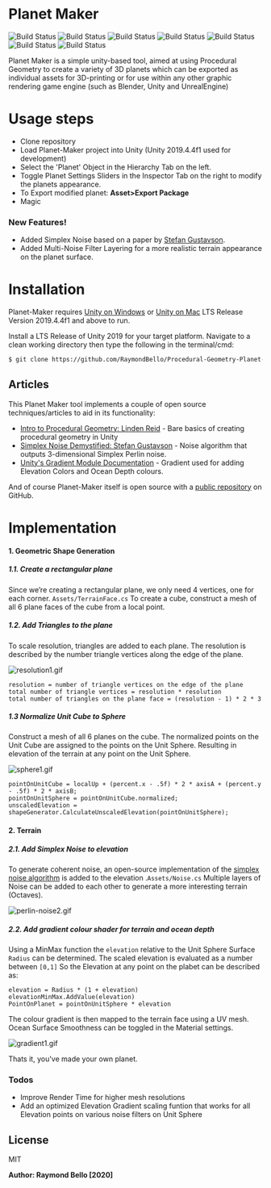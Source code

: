 # Planet Maker

![Build Status](https://img.shields.io/github/last-commit/RaymondBello/Procedural-Geometry-Planet-Maker) ![Build Status](https://img.shields.io/github/issues-raw/RaymondBello/Procedural-Geometry-Planet-Maker) ![Build Status](https://img.shields.io/github/contributors/RaymondBello/Procedural-Geometry-Planet-Maker?color) 
![Build Status](https://img.shields.io/github/languages/top/RaymondBello/Procedural-Geometry-Planet-Maker) ![Build Status](https://img.shields.io/github/languages/count/RaymondBello/Procedural-Geometry-Planet-Maker) ![Build Status](https://img.shields.io/github/commit-activity/m/RaymondBello/Procedural-Geometry-Planet-Maker)
![Build Status](https://img.shields.io/github/repo-size/RaymondBello/Procedural-Geometry-Planet-Maker?color=red) 

Planet Maker is a simple unity-based tool, aimed at using Procedural Geometry to create a variety of 3D planets which can be exported as individual assets for 3D-printing or for use within any other graphic rendering game engine (such as Blender, Unity and UnrealEngine)

# Usage steps
  - Clone repository
  - Load Planet-Maker project into Unity (Unity 2019.4.4f1 used for development)
  - Select the 'Planet' Object in the Hierarchy Tab on the left.
  - Toggle Planet Settings Sliders in the Inspector Tab on the right to modify the planets appearance.
  - To Export modified planet: **Asset>Export Package**
  - Magic

### New Features!

  - Added Simplex Noise based on a paper by [Stefan Gustavson][simplex].
  - Added Multi-Noise Filter Layering for a more realistic terrain appearance on the planet surface.


# Installation

Planet-Maker requires [Unity on Windows](https://download.unity3d.com/download_unity/1f1dac67805b/UnityDownloadAssistant-2019.4.4f1.exe) or [Unity on Mac](https://download.unity3d.com/download_unity/1f1dac67805b/UnityDownloadAssistant-2019.4.4f1.dmg)  LTS Release Version 2019.4.4f1 and above to run.

Install a LTS Release of Unity 2019 for your target platform.
Navigate to a clean working directory then type the following in the terminal/cmd:

```sh
$ git clone https://github.com/RaymondBello/Procedural-Geometry-Planet-Maker.git
```

## Articles

This Planet Maker tool implements a couple of open source techniques/articles to aid in its functionality:

* [Intro to Procedural Geometry: Linden Reid][intro-p] - Bare basics of creating procedural geometry in Unity
* [Simplex Noise Demystified: Stefan Gustavson][simplex] - Noise algorithm that outputs 3-dimensional Simplex Perlin noise.
* [Unity's Gradient Module Documentation][gradient] - Gradient used for adding Elevation Colors and Ocean Depth colours.

And of course Planet-Maker itself is open source with a [public repository][planet] on GitHub.


# Implementation
#### 1. Geometric Shape Generation
##### 1.1. Create a rectangular plane
Since we’re creating a rectangular plane, we only need 4 vertices, one for each corner. `Assets/TerrainFace.cs`
To create a cube, construct a mesh of all 6 plane faces of the cube from a local point.

##### 1.2. Add Triangles to the plane
To scale resolution, triangles are added to each plane. The resolution is described by the number triangle vertices along the edge of the plane.

![resolution1.gif](https://www.dropbox.com/s/g1podg6yvg3covq/resolution1.gif?dl=0&raw=1)

```
resolution = number of triangle vertices on the edge of the plane
total number of triangle vertices = resolution * resolution
total number of triangles on the plane face = (resolution - 1) * 2 * 3
```

##### 1.3 Normalize Unit Cube to Sphere
Construct a mesh of all 6 planes on the cube. The normalized points on the Unit Cube are assigned to the points on the Unit Sphere.
Resulting in elevation of the terrain at any point on the Unit Sphere.

![sphere1.gif](https://www.dropbox.com/s/gusj5kwmapotakq/sphere1.gif?dl=0&raw=1)

```
pointOnUnitCube = localUp + (percent.x - .5f) * 2 * axisA + (percent.y - .5f) * 2 * axisB;
pointOnUnitSphere = pointOnUnitCube.normalized;
unscaledElevation = shapeGenerator.CalculateUnscaledElevation(pointOnUnitSphere);
```

#### 2. Terrain
##### 2.1. Add Simplex Noise to elevation
To generate coherent noise, an open-source implementation of the [simplex noise algorithm][simplex] is added to the elevation .`Assets/Noise.cs`
Multiple layers of Noise can be added to each other to generate a more interesting terrain (Octaves).

![perlin-noise2.gif](https://www.dropbox.com/s/cy9okazeibsw4iy/perlin-noise2.gif?dl=0&raw=1)

##### 2.2. Add gradient colour shader for terrain and ocean depth
Using a MinMax function the `elevation` relative to the Unit Sphere Surface `Radius` can be determined.
The scaled elevation is evaluated as a number between `[0,1]`
So the Elevation at any point on the plabet can be described as:

```
elevation = Radius * (1 + elevation)
elevationMinMax.AddValue(elevation)
PointOnPlanet = pointOnUnitSphere * elevation
```

The colour gradient is then mapped to the terrain face using a UV mesh. 
Ocean Surface Smoothness can be toggled in the Material settings.

![gradient1.gif](https://www.dropbox.com/s/loi0errzjlj3was/gradient1.gif?dl=0&raw=1)

Thats it, you've made your own planet.


### Todos

 - Improve Render Time for higher mesh resolutions
 - Add an optimized Elevation Gradient scaling funtion that works for all Elevation points on various noise filters on Unit Sphere

License
----
MIT


**Author: Raymond Bello [2020]**

[//]: # 

   [simplex]: <http://staffwww.itn.liu.se/~stegu/simplexnoise/simplexnoise.pdf>
   [intro-p]: <https://lindenreid.wordpress.com/2018/01/20/intro-to-procedural-geometry-part-1/>
   [gradient]: <https://docs.unity3d.com/ScriptReference/Gradient.html>
   [planet]: <https://github.com/RaymondBello/Procedural-Geometry-Planet-Maker>
   [git-repo-url]: <https://github.com/RaymondBello/Procedural-Geometry-Planet-Maker.git>
  